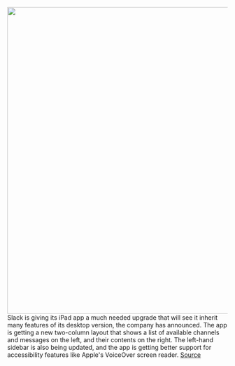 <img src='https://cdn.vox-cdn.com/thumbor/LYyND4_2rr1Hwv0F37lWtQwzLyU=/0x0:1242x828/1200x800/filters:focal(522x315:720x513)/cdn.vox-cdn.com/uploads/chorus_image/image/70630099/1QuickAccess_02_2x.0.jpg' width='700px' /><br/>
Slack is giving its iPad app a much needed upgrade that will see it inherit many features of its desktop version, the company has announced. The app is getting a new two-column layout that shows a list of available channels and messages on the left, and their contents on the right. The left-hand sidebar is also being updated, and the app is getting better support for accessibility features like Apple's VoiceOver screen reader.
<a href='https://www.theverge.com/2022/3/16/22978839/slack-ipad-app-update-two-columns-accessibility-sidebar'> Source <a/>